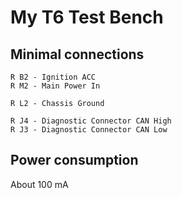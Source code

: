 # My T6 Test Bench

## Minimal connections

	R B2 - Ignition ACC
	R M2 - Main Power In

	R L2 - Chassis Ground

	R J4 - Diagnostic Connector CAN High
	R J3 - Diagnostic Connector CAN Low

## Power consumption

About 100 mA
